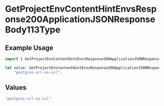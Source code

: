 # GetProjectEnvContentHintEnvsResponse200ApplicationJSONResponseBody113Type

## Example Usage

```typescript
import { GetProjectEnvContentHintEnvsResponse200ApplicationJSONResponseBody113Type } from "@simplesagar/vercel/models/getprojectenvop.js";

let value: GetProjectEnvContentHintEnvsResponse200ApplicationJSONResponseBody113Type =
    "postgres-url-no-ssl";
```

## Values

```typescript
"postgres-url-no-ssl"
```